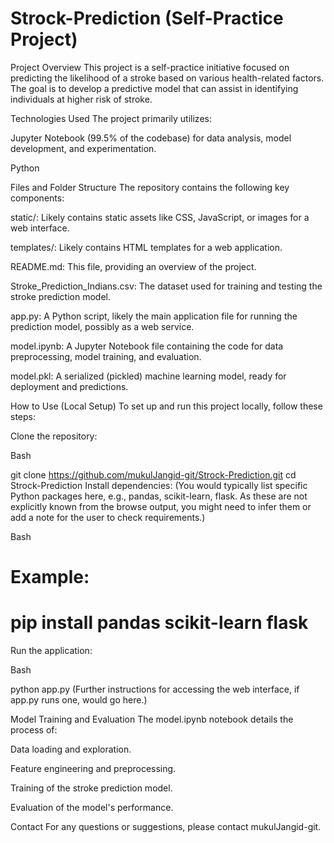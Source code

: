 # Strock-Prediction (Self-Practice Project)
Project Overview
This project is a self-practice initiative focused on predicting the likelihood of a stroke based on various health-related factors. The goal is to develop a predictive model that can assist in identifying individuals at higher risk of stroke.

Technologies Used
The project primarily utilizes:

Jupyter Notebook (99.5% of the codebase) for data analysis, model development, and experimentation.

Python

Files and Folder Structure
The repository contains the following key components:

static/: Likely contains static assets like CSS, JavaScript, or images for a web interface.

templates/: Likely contains HTML templates for a web application.

README.md: This file, providing an overview of the project.

Stroke_Prediction_Indians.csv: The dataset used for training and testing the stroke prediction model.

app.py: A Python script, likely the main application file for running the prediction model, possibly as a web service.

model.ipynb: A Jupyter Notebook file containing the code for data preprocessing, model training, and evaluation.

model.pkl: A serialized (pickled) machine learning model, ready for deployment and predictions.

How to Use (Local Setup)
To set up and run this project locally, follow these steps:

Clone the repository:

Bash

git clone https://github.com/mukulJangid-git/Strock-Prediction.git
cd Strock-Prediction
Install dependencies:
(You would typically list specific Python packages here, e.g., pandas, scikit-learn, flask. As these are not explicitly known from the browse output, you might need to infer them or add a note for the user to check requirements.)

Bash

# Example:
# pip install pandas scikit-learn flask
Run the application:

Bash

python app.py
(Further instructions for accessing the web interface, if app.py runs one, would go here.)

Model Training and Evaluation
The model.ipynb notebook details the process of:

Data loading and exploration.

Feature engineering and preprocessing.

Training of the stroke prediction model.

Evaluation of the model's performance.

Contact
For any questions or suggestions, please contact mukulJangid-git.

